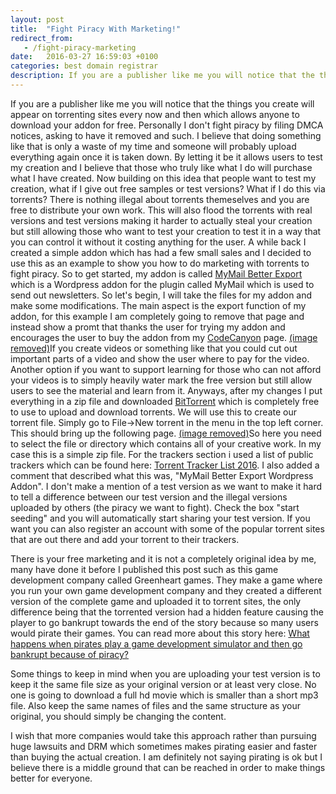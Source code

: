 ```yaml
---
layout: post
title:  "Fight Piracy With Marketing!"
redirect_from:
   - /fight-piracy-marketing
date:   2016-03-27 16:59:03 +0100
categories: best domain registrar
description: If you are a publisher like me you will notice that the things you create will appear on torrenting sites every now and then which allows anyone to do...
---
```


If you are a publisher like me you will notice that the things you create will appear on torrenting sites every now and then which allows anyone to download your addon for free. Personally I don't fight piracy by filing DMCA notices, asking to have it removed and such. I believe that doing something like that is only a waste of my time and someone will probably upload everything again once it is taken down. By letting it be it allows users to test my creation and I believe that those who truly like what I do will purchase what I have created. Now building on this idea that people want to test my creation, what if I give out free samples or test versions? What if I do this via torrents? There is nothing illegal about torrents themeselves and you are free to distribute your own work. This will also flood the torrents with real versions and test versions making it harder to actually steal your creation but still allowing those who want to test your creation to test it in a way that you can control it without it costing anything for the user. A while back I created a simple addon which has had a few small sales and I decided to use this as an example to show you how to do marketing with torrents to fight piracy. So to get started, my addon is called [MyMail Better Export](http://codecanyon.net/item/mymail-better-export/11872489?ref=AnvetoDev) which is a Wordpress addon for the plugin called MyMail which is used to send out newsletters. So let's begin, I will take the files for my addon and make some modifications. The main aspect is the export function of my addon, for this example I am completely going to remove that page and instead show a promt that thanks the user for trying my addon and encourages the user to buy the addon from my [CodeCanyon](http://codecanyon.net/item/mymail-better-export/11872489?ref=AnvetoDev) page. [(image removed)](http://tenghamn.com/wp-content/uploads/2016/03/mymail-better-export-free-test-version.jpg)If you create videos or something like that you could cut out important parts of a video and show the user where to pay for the video. Another option if you want to support learning for those who can not afford your videos is to simply heavily water mark the free version but still allow users to see the material and learn from it. Anyways, after my changes I put everything in a zip file and downloaded [BitTorrent](http://www.bittorrent.com/) which is completely free to use to upload and download torrents. We will use this to create our torrent file. Simply go to File->New torrent in the menu in the top left corner. This should bring up the following page. [(image removed)](http://tenghamn.com/wp-content/uploads/2016/03/create-a-torrent-with-bittorrent.jpg)So here you need to select the file or directory which contains all of your creative work. In my case this is a simple zip file. For the trackers section i used a list of public trackers which can be found here: [Torrent Tracker List 2016](https://thomas.vanhoutte.be/miniblog/torrent-tracker-2016/). I also added a comment that described what this was, "MyMail Better Export Wordpress Addon". I don't make a mention of a test version as we want to make it hard to tell a difference between our test version and the illegal versions uploaded by others (the piracy we want to fight). Check the box "start seeding" and you will automatically start sharing your test version. If you want you can also register an account with some of the popular torrent sites that are out there and add your torrent to their trackers.

There is your free marketing and it is not a completely original idea by me, many have done it before I published this post such as this game development company called Greenheart games. They make a game where you run your own game development company and they created a different version of the complete game and uploaded it to torrent sites, the only difference being that the torrented version had a hidden feature causing the player to go bankrupt towards the end of the story because so many users would pirate their games. You can read more about this story here: [What happens when pirates play a game development simulator and then go bankrupt because of piracy?](http://www.greenheartgames.com/2013/04/29/what-happens-when-pirates-play-a-game-development-simulator-and-then-go-bankrupt-because-of-piracy/)

Some things to keep in mind when you are uploading your test version is to keep it the same file size as your original version or at least very close. No one is going to download a full hd movie which is smaller than a short mp3 file. Also keep the same names of files and the same structure as your original, you should simply be changing the content.

I wish that more companies would take this approach rather than pursuing huge lawsuits and DRM which sometimes makes pirating easier and faster than buying the actual creation. I am definitely not saying pirating is ok but I believe there is a middle ground that can be reached in order to make things better for everyone.